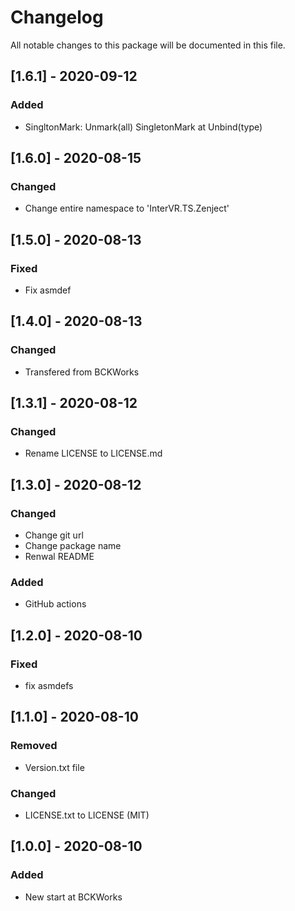 # Changelog
All notable changes to this package will be documented in this file.

## [1.6.1] - 2020-09-12

### Added

- SingltonMark: Unmark(all) SingletonMark at Unbind(type)

## [1.6.0] - 2020-08-15

### Changed

- Change entire namespace to 'InterVR.TS.Zenject'

## [1.5.0] - 2020-08-13

### Fixed

- Fix asmdef

## [1.4.0] - 2020-08-13

### Changed

- Transfered from BCKWorks

## [1.3.1] - 2020-08-12

### Changed

- Rename LICENSE to LICENSE.md

## [1.3.0] - 2020-08-12

### Changed

- Change git url
- Change package name
- Renwal README

### Added

- GitHub actions

## [1.2.0] - 2020-08-10

### Fixed

- fix asmdefs

## [1.1.0] - 2020-08-10

### Removed

- Version.txt file

### Changed

- LICENSE.txt to LICENSE (MIT)

## [1.0.0] - 2020-08-10

### Added 

- New start at BCKWorks
